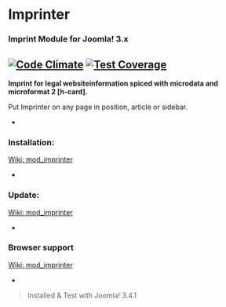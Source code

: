 # Imprinter
### Imprint Module for Joomla! 3.x

[![Code Climate](https://codeclimate.com/github/msritzenhoff/mod_imprinter/badges/gpa.svg)](https://codeclimate.com/github/msritzenhoff/mod_imprinter) [![Test Coverage](https://codeclimate.com/github/msritzenhoff/mod_imprinter/badges/coverage.svg)](https://codeclimate.com/github/msritzenhoff/mod_imprinter)
-
**Imprint for legal websiteinformation spiced with microdata and microformat 2 [h-card].**

Put Imprinter on any page in position, article or sidebar.

-
### Installation:
[Wiki: mod_imprinter](https://github.com/msritzenhoff/mod_imprinter/wiki/Installation)

-
### Update:
[Wiki: mod_imprinter](https://github.com/msritzenhoff/mod_imprinter/wiki/Update)

-
### Browser support
[Wiki: mod_imprinter](https://github.com/msritzenhoff/mod_imprinter/wiki/Browser-support)

-
> Installed & Test with Joomla! 3.4.1
